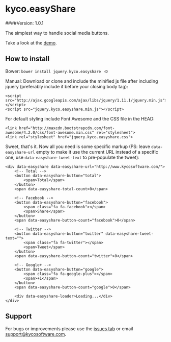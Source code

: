 kyco.easyShare
==============
####Version: 1.0.1

The simplest way to handle social media buttons.

Take a look at the [demo](http://www.kycosoftware.com/projects/demo/easyshare).

How to install
--------------

Bower: `bower install jquery.kyco.easyshare -D`

Manual: Download or clone and include the minified js file after including jquery (preferably include it before your closing body tag):

	<script src="http://ajax.googleapis.com/ajax/libs/jquery/1.11.1/jquery.min.js"></script>
	<script src="jquery.kyco.easyshare.min.js"></script>

For default styling include Font Awesome and the CSS file in the HEAD:

	<link href="http://maxcdn.bootstrapcdn.com/font-awesome/4.2.0/css/font-awesome.min.css" rel="stylesheet">
	<link rel="stylesheet" href="jquery.kyco.easyshare.css">

Sweet, that's it. Now all you need is some specific markup (PS: leave `data-easyshare-url` empty to make it use the current URL instead of a specific one, use `data-easyshare-tweet-text` to pre-populate the tweet):

	<div data-easyshare data-easyshare-url="http://www.kycosoftware.com/">
		<!-- Total -->
		<button data-easyshare-button="total">
			<span>Total</span>
		</button>
		<span data-easyshare-total-count>0</span>

		<!-- Facebook -->
		<button data-easyshare-button="facebook">
			<span class="fa fa-facebook"></span>
			<span>Share</span>
		</button>
		<span data-easyshare-button-count="facebook">0</span>

		<!-- Twitter -->
		<button data-easyshare-button="twitter" data-easyshare-tweet-text="">
			<span class="fa fa-twitter"></span>
			<span>Tweet</span>
		</button>
		<span data-easyshare-button-count="twitter">0</span>

		<!-- Google+ -->
		<button data-easyshare-button="google">
			<span class="fa fa-google-plus"></span>
			<span>+1</span>
		</button>
		<span data-easyshare-button-count="google">0</span>

		<div data-easyshare-loader>Loading...</div>
	</div>


Support
-------

For bugs or improvements please use the [issues tab](https://github.com/kyco/jquery.kyco.easyshare/issues)
or email [support@kycosoftware.com](mailto:support@kycosoftware.com).

